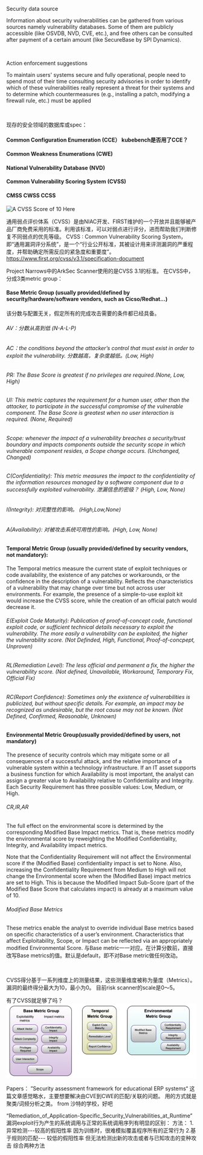 

Security data source

Information about security vulnerabilities can be gathered from various sources namely vulnerability databases. Some of them are publicly accessible (like OSVDB, NVD, CVE, etc.), and free others can be consulted after payment of a certain amount (like SecureBase by SPI Dynamics).

<br/>

Action enforcement suggestions	

To maintain users' systems secure and fully operational, people need to spend most of their time consulting security advisories in order to identify which of these vulnerabilities really represent a threat for their systems and to determine which countermeasures (e.g., installing a patch, modifying a firewall rule, etc.) must be applied

<br/>

现存的安全领域的数据库或spec：


#### Common Configuration Enumeration (CCE）  kubebench是否用了CCE？ 
#### Common Weakness Enumerations (CWE)
#### National Vulnerability Database (NVD)
#### Common Vulnerability Scoring System (CVSS)
#### CMSS CWSS CCSS

<img width="978" alt="A CVSS Score of 10 Here" src="https://user-images.githubusercontent.com/12963596/207780293-0cb00399-aeb1-4f57-9ebc-95d7862de038.png">


通用弱点评价体系（CVSS）是由NIAC开发、FIRST维护的一个开放并且能够被产品厂商免费采用的标准。利用该标准，可以对弱点进行评分，进而帮助我们判断修复不同弱点的优先等级。
CVSS : Common Vulnerability Scoring System，即“通用漏洞评分系统”，是一个“行业公开标准，其被设计用来评测漏洞的严重程度，并帮助确定所需反应的紧急度和重要度”。
https://www.first.org/cvss/v3.1/specification-document

Project Narrows中的ArkSec Scanner使用的是CVSS 3.1的标准。
在CVSS中，分成3类metric group：

#### Base Metric Group (usually provided/defined by security/hardware/software vendors, such as Cicso/Redhat...)
该分数与配置无关，假定所有的完成攻击需要的条件都已经具备。
###### AV：分数从高到低 (N-A-L-P)
###### AC：the conditions beyond the attacker’s control that must exist in order to exploit the vulnerability. 分数越高，复杂度越低。(Low, High)
###### PR: The Base Score is greatest if no privileges are required.(None, Low, High)
###### UI: This metric captures the requirement for a human user, other than the attacker, to participate in the successful compromise of the vulnerable component. The Base Score is greatest when no user interaction is required. (None, Required)

###### Scope: whenever the impact of a vulnerability breaches a security/trust boundary and impacts components outside the security scope in which vulnerable component resides, a Scope change occurs. (Unchanged, Changed)

###### C(Confidentiality): This metric measures the impact to the confidentiality of the information resources managed by a software component due to a successfully exploited vulnerability. 泄漏信息的密级？ (High, Low, None)

###### I(Integrity): 对完整性的影响。 (High,Low,None)

###### A(Availability): 对被攻击系统可用性的影响。(High, Low, None)



#### Temporal Metric Group (usually provided/defined by security vendors, not mandatory):
The Temporal metrics measure the current state of exploit techniques or code availability, the existence of any patches or workarounds, or the confidence in the description of a vulnerability.
Reflects the characteristics of a vulnerability that may change over time but not across user environments. For example, the presence of a simple-to-use exploit kit would increase the CVSS score, while the creation of an official patch would decrease it.


###### E(Exploit Code Maturity): Publication of proof-of-concept code, functional exploit code, or sufficient technical details necessary to exploit the vulnerability. The more easily a vulnerability can be exploited, the higher the vulnerability score. (Not Definded, High, Functional, Proof-of-concpept, Unproven)

###### RL(Remediation Level): The less official and permanent a fix, the higher the vulnerability score. (Not defined, Unavailable, Workaround, Temporary Fix, Official Fix)

###### RC(Report Confidence): Sometimes only the existence of vulnerabilities is publicized, but without specific details. For example, an impact may be recognized as undesirable, but the root cause may not be known. (Not Defined, Confirmed, Reasonable, Unknown)

#### Environmental Metric Group(usually provided/defined by users, not mandatory)
The presence of security controls which may mitigate some or all consequences of a successful attack, and the relative importance of a vulnerable system within a technology infrastructure.
If an IT asset supports a business function for which Availability is most important, the analyst can assign a greater value to Availability relative to Confidentiality and Integrity. Each Security Requirement has three possible values: Low, Medium, or High.

###### CR,IR,AR
The full effect on the environmental score is determined by the corresponding Modified Base Impact metrics. That is, these metrics modify the environmental score by reweighting the Modified Confidentiality, Integrity, and Availability impact metrics. 

Note that the Confidentiality Requirement will not affect the Environmental score if the (Modified Base) confidentiality impact is set to None. Also, increasing the Confidentiality Requirement from Medium to High will not change the Environmental score when the (Modified Base) impact metrics are set to High. This is because the Modified Impact Sub-Score (part of the Modified Base Score that calculates impact) is already at a maximum value of 10.

###### Modified Base Metrics
These metrics enable the analyst to override individual Base metrics based on specific characteristics of a user’s environment. Characteristics that affect Exploitability, Scope, or Impact can be reflected via an appropriately modified Environmental Score.
与Base metric一一对应。在计算分数前，直接改写Base metrics的值。默认是default，即不对Base metric做任何改动。

<br/>



CVSS得分基于一系列维度上的测量结果，这些测量维度被称为量度（Metrics）。漏洞的最终得分最大为10，最小为0。
目前risk scanner的scale是0～5。
<br/>



有了CVSS就足够了吗？
![image](https://raw.githubusercontent.com/4everming/research/main/security/paper-reading-summaries/cvss-metricgroup.png)







Papers：
”Security assessment framework for educational ERP systems“  这篇文章感觉略水，主要想要解决由CVE到CWE的匹配/关联的问题。 用的方式就是聚类/词频分析之类。 from 沙特的学校，好吧





“Remediation_of_Application-Specific_Security_Vulnerabilities_at_Runtime”
漏洞exploit行为产生的系统调用与正常的系统调用序列有明显的区别：
方法：
1.异常检测---较高的假阳性率 因为训练时，很难模拟覆盖程序所有的正常行为
2.基于规则的匹配--- 较低的假阳性率 但无法检测出新的攻击或者与已知攻击的变种攻击
综合两种方法


